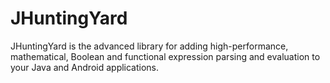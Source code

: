 # JHuntingYard
JHuntingYard is the advanced library for adding high-performance, mathematical, Boolean and functional expression parsing and evaluation to your Java and Android applications. 

